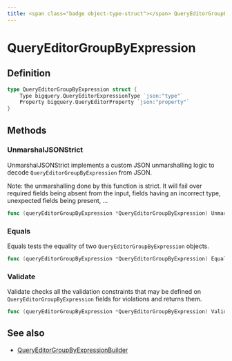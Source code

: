 ```yaml
---
title: <span class="badge object-type-struct"></span> QueryEditorGroupByExpression
---
```

# <span class="badge object-type-struct"></span> QueryEditorGroupByExpression

## Definition

```go
type QueryEditorGroupByExpression struct {
    Type bigquery.QueryEditorExpressionType `json:"type"`
    Property bigquery.QueryEditorProperty `json:"property"`
}
```
## Methods

### <span class="badge object-method"></span> UnmarshalJSONStrict

UnmarshalJSONStrict implements a custom JSON unmarshalling logic to decode `QueryEditorGroupByExpression` from JSON.

Note: the unmarshalling done by this function is strict. It will fail over required fields being absent from the input, fields having an incorrect type, unexpected fields being present, …

```go
func (queryEditorGroupByExpression *QueryEditorGroupByExpression) UnmarshalJSONStrict(raw []byte) error
```

### <span class="badge object-method"></span> Equals

Equals tests the equality of two `QueryEditorGroupByExpression` objects.

```go
func (queryEditorGroupByExpression *QueryEditorGroupByExpression) Equals(other QueryEditorGroupByExpression) bool
```

### <span class="badge object-method"></span> Validate

Validate checks all the validation constraints that may be defined on `QueryEditorGroupByExpression` fields for violations and returns them.

```go
func (queryEditorGroupByExpression *QueryEditorGroupByExpression) Validate() error
```

## See also

 * <span class="badge builder"></span> [QueryEditorGroupByExpressionBuilder](./builder-QueryEditorGroupByExpressionBuilder.md)
